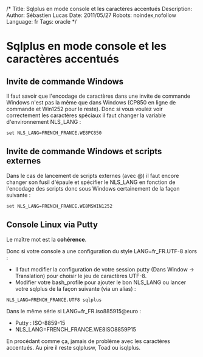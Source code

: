 /*
Title: Sqlplus en mode console et les caractères accentués
Description: 
Author: Sébastien Lucas
Date: 2011/05/27
Robots: noindex,nofollow
Language: fr
Tags: oracle
*/
# Sqlplus en mode console et les caractères accentués

## Invite de commande Windows
Il faut savoir que l'encodage de caractères dans une invite de commande Windows n'est pas la même que dans Windows (CP850 en ligne de commande et Win1252 pour le reste). Donc si vous voulez voir correctement les caractères spéciaux il faut changer la variable d'environnement NLS_LANG : 
```
set NLS_LANG=FRENCH_FRANCE.WE8PC850
```
## Invite de commande Windows et scripts externes

Dans le cas de lancement de scripts externes (avec @) il faut encore changer son fusil d'épaule et spécifier le NLS_LANG en fonction de l'encodage des scripts donc sous Windows certainement de la façon suivante :
```
set NLS_LANG=FRENCH_FRANCE.WE8MSWIN1252
```
## Console Linux via Putty

Le maître mot est la **cohérence**.

Donc si votre console a une configuration du style LANG=fr_FR.UTF-8 alors :
*	Il faut modifier la configuration de votre session putty (Dans Window -> Translation) pour choisir le jeu de caractères UTF-8.
*	Modifier votre bash_profile pour ajouter le bon NLS_LANG ou lancer votre sqlplus de la façon suivante (via un alias) : 
```
NLS_LANG=FRENCH_FRANCE.UTF8 sqlplus
```

Dans le même série si LANG=fr_FR.iso885915@euro : 
*	Putty : ISO-8859-15
*	NLS_LANG=FRENCH_FRANCE.WE8ISO8859P15

En procédant comme ça, jamais de problème avec les caractères accentués. Au pire il reste sqlplusw, Toad ou isqlplus.







